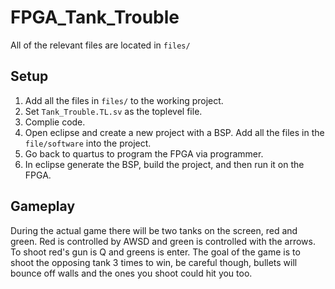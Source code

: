 # FPGA_Tank_Trouble
All of the relevant files are located in `files/`
## Setup
1. Add all the files in `files/` to the working project.
2. Set `Tank_Trouble.TL.sv` as the toplevel file.
3. Complie code.
4. Open eclipse and create a new project with a BSP. Add all the files in the `file/software` into the project.
5. Go back to quartus to program the FPGA via programmer.
6. In eclipse generate the BSP, build the project, and then run it on the FPGA. 
## Gameplay
During the actual game there will be two tanks on the screen, red and green. Red is controlled by AWSD and green is controlled with the arrows.  
To shoot red's gun is Q and greens is enter. The goal of the game is to shoot the opposing tank 3 times to win, be careful though, bullets will bounce off 
walls and the ones you shoot could hit you too.
